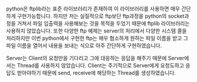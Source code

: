 python은 ftplib라는 표준 라이브러리가 존재하여 이 라이브러리를 사용하면 매우 간단하게 구현가능합니다.
하지만 저는 실질적으로 ftp보단 ftp과정을 python의 socket과정을 거쳐서 파일 입출력을 사용해보는 것을 목적을 두었기 때문에 ftplib 라이브러리는 사용하지 않았습니다.
또한 다양한 ftp 예제는 server의 처리에서 다양한 시스템 콜을 처리하지만 이번 python에서 구현한 ftp는 매우 협소하게 원하는 파일 이름을 받고 그 파일 이름을 열어서
내용을 보내는 식으로 아주 간단하게 구현하였습니다.

Server는 Client의 요청만을 기다리고 그에 대응하는 응답을 해주기 때문에 Server에서는 Thread를 사용하지 않았습니다.
Client는 주기적으로 Server에게 요청도하고 응답도 받아야하기 때문에 send, receive에 해당하는 Thread를 생성하였습니다.
